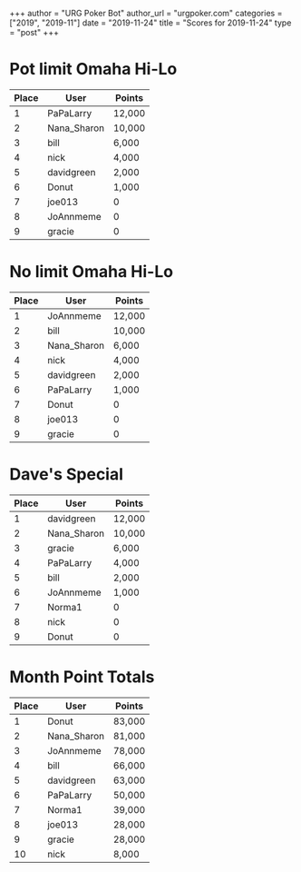 +++
author = "URG Poker Bot"
author_url = "urgpoker.com"
categories = ["2019", "2019-11"]
date = "2019-11-24"
title = "Scores for 2019-11-24"
type = "post"
+++
# Pot limit Omaha Hi-Lo

| Place | User | Points |
|-------|------|--------|
| 1 | PaPaLarry | 12,000 |
| 2 | Nana_Sharon | 10,000 |
| 3 | bill | 6,000 |
| 4 | nick | 4,000 |
| 5 | davidgreen | 2,000 |
| 6 | Donut | 1,000 |
| 7 | joe013 | 0 |
| 8 | JoAnnmeme | 0 |
| 9 | gracie | 0 |

# No limit Omaha Hi-Lo

| Place | User | Points |
|-------|------|--------|
| 1 | JoAnnmeme | 12,000 |
| 2 | bill | 10,000 |
| 3 | Nana_Sharon | 6,000 |
| 4 | nick | 4,000 |
| 5 | davidgreen | 2,000 |
| 6 | PaPaLarry | 1,000 |
| 7 | Donut | 0 |
| 8 | joe013 | 0 |
| 9 | gracie | 0 |

# Dave's Special

| Place | User | Points |
|-------|------|--------|
| 1 | davidgreen | 12,000 |
| 2 | Nana_Sharon | 10,000 |
| 3 | gracie | 6,000 |
| 4 | PaPaLarry | 4,000 |
| 5 | bill | 2,000 |
| 6 | JoAnnmeme | 1,000 |
| 7 | Norma1 | 0 |
| 8 | nick | 0 |
| 9 | Donut | 0 |

# Month Point Totals

| Place | User | Points |
|-------|------|--------|
| 1 | Donut | 83,000 |
| 2 | Nana_Sharon | 81,000 |
| 3 | JoAnnmeme | 78,000 |
| 4 | bill | 66,000 |
| 5 | davidgreen | 63,000 |
| 6 | PaPaLarry | 50,000 |
| 7 | Norma1 | 39,000 |
| 8 | joe013 | 28,000 |
| 9 | gracie | 28,000 |
| 10 | nick | 8,000 |
